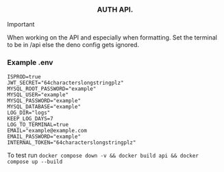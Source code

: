 <h3 align="center">AUTH API.</h3>

> [!IMPORTANT]
> When working on the API and especially when formatting.
> Set the terminal to be in /api else the deno config gets ignored.


### Example .env
```
ISPROD=true
JWT_SECRET="64characterslongstringplz"
MYSQL_ROOT_PASSWORD="example"
MYSQL_USER="example"
MYSQL_PASSWORD="example"
MYSQL_DATABASE="example"
LOG_DIR="logs"
KEEP_LOG_DAYS=7
LOG_TO_TERMINAL=true
EMAIL="example@example.com
EMAIL_PASSWORD="example"
INTERNAL_TOKEN="64characterslongstringplz"
```

To test run ```docker compose down -v && docker build api && docker compose up --build```